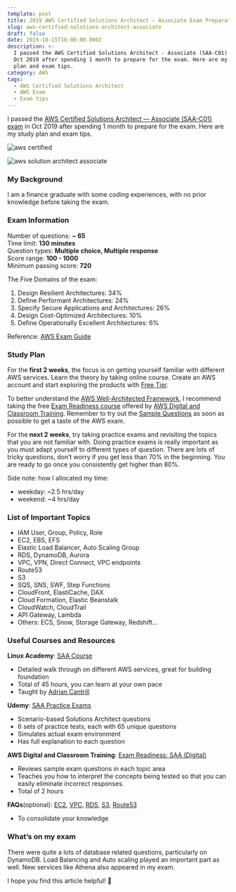 ```yaml
---
template: post
title: 2019 AWS Certified Solutions Architect — Associate Exam Preparation
slug: aws-certified-solutions-architect-associate
draft: false
date: 2019-10-15T16:00:00.000Z
description: >-
  I passed the AWS Certified Solutions Architect - Associate (SAA-C01) exam in
  Oct 2019 after spending 1 month to prepare for the exam. Here are my study
  plan and exam tips.
category: AWS
tags:
  - AWS Certified Solutions Architect
  - AWS Exam
  - Exam tips
---
```

I passed the [AWS Certified Solutions Architect — Associate (SAA-C01) exam](https://aws.amazon.com/certification/certified-solutions-architect-associate/) in Oct 2019 after spending 1 month to prepare for the exam. Here are my study plan and exam tips.



![aws certified](/media/aws-certified-logo_color-horz_360x60.png "AWS ertified LogoC")

![aws solution architect associate](/media/solutions-architect-associate-tag_360x32.png "AWS Solution Architect Associate Tag")



### **My Background**

I am a finance graduate with some coding experiences, with no prior knowledge before taking the exam.

### **Exam Information**

Number of questions: **~ 65**\
Time limit: **130 minutes**\
Question types: **Multiple choice, Multiple response**\
Score range: **100 - 1000**\
Minimum passing score: **720**

The Five Domains of the exam:

1. Design Resilient Architectures: 34%
2. Define Performant Architectures: 24%
3. Specify Secure Applications and Architectures: 26%
4. Design Cost-Optimized Architectures: 10%
5. Define Operationally Excellent Architectures: 6%

Reference: [AWS Exam Guide](https://d1.awsstatic.com/training-and-certification/docs-sa-assoc/AWS_Certified_Solutions_Architect_Associate-Exam_Guide_EN_1.8.pdf)

### **Study Plan**

For the **first 2 weeks**, the focus is on getting yourself familiar with different AWS services. Learn the theory by taking online course. Create an AWS account and start exploring the products with [Free Tier](https://aws.amazon.com/free).

To better understand the [AWS Well-Architected Framework](https://aws.amazon.com/architecture/well-architected/), I recommend taking the free [Exam Readiness course](https://www.aws.training/Details/Curriculum?id=20685) offered by [AWS Digital and Classroom Training](https://aws.amazon.com/training/course-descriptions/). Remember to try out the [Sample Questions](https://d1.awsstatic.com/training-and-certification/docs-sa-assoc/AWS_Certified_Solutions_Architect_Associate_Sample_Questions.pdf) as soon as possible to get a taste of the AWS exam.

For the **next 2 weeks**, try taking practice exams and revisiting the topics that you are not familiar with. Doing practice exams is really important as you must adapt yourself to different types of question. There are lots of tricky questions, don’t worry if you get less than 70% in the beginning. You are ready to go once you consistently get higher than 80%.

Side note: how I allocated my time:

* weekday: ~2.5 hrs/day
* weekend: ~4 hrs/day

### **List of Important Topics**

* IAM User, Group, Policy, Role
* EC2, EBS, EFS
* Elastic Load Balancer, Auto Scaling Group
* RDS, DynamoDB, Aurora
* VPC, VPN, Direct Connect, VPC endpoints
* Route53
* S3
* SQS, SNS, SWF, Step Functions
* CloudFront, ElastiCache, DAX
* Cloud Formation, Elastic Beanstalk
* CloudWatch, CloudTrail
* API Gateway, Lambda
* Others: ECS, Snow, Storage Gateway, Redshift…

### Useful Courses and Resources

**Linux Academy**: [SAA Course](https://linuxacademy.com/course/aws-certified-solutions-architect-2019-associate-level/)

* Detailed walk through on different AWS services, great for building foundation
* Total of 45 hours, you can learn at your own pace
* Taught by [Adrian Cantrill](https://www.linkedin.com/in/adriancantrill/?originalSubdomain=au)

**Udemy**: [SAA Practice Exams](https://www.udemy.com/course/aws-certified-solutions-architect-associate-amazon-practice-exams/)

* Scenario-based Solutions Architect questions
* 6 sets of practice tests, each with 65 unique questions
* Simulates actual exam environment
* Has full explanation to each question

**AWS Digital and Classroom Training**: [Exam Readiness: SAA (Digital)](https://www.aws.training/Details/Curriculum?id=20685)

* Reviews sample exam questions in each topic area
* Teaches you how to interpret the concepts being tested so that you can easily eliminate incorrect responses.
* Total of 2 hours

**FAQs**(optional): [EC2](https://aws.amazon.com/ec2/faqs/), [VPC](https://aws.amazon.com/vpc/faqs/), [RDS](https://aws.amazon.com/rds/faqs/), [S3](https://aws.amazon.com/s3/faqs/), [Route53](https://aws.amazon.com/route53/faqs/)

* To consolidate your knowledge

### **What’s on my exam**

There were quite a lots of database related questions, particularly on DynamoDB. Load Balancing and Auto scaling played an important part as well. New services like Athena also appeared in my exam.

I hope you find this article helpful! 🎉
